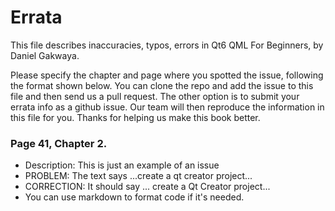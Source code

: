 # Errata

This file describes inaccuracies, typos, errors in Qt6 QML For Beginners, by Daniel Gakwaya.

Please specify the chapter and page where you spotted the issue, following the format shown below. You can clone the repo and add the issue to this file and then send us a pull request. The other option is to submit your errata info as a github issue. Our team will then reproduce the information in this file for you. Thanks for helping us make this book better.

### Page 41, Chapter 2.
* Description: This is just an example of an issue
* PROBLEM: The text says ...create a qt creator project...
* CORRECTION: It should say ... create a Qt Creator project...
* You can use markdown to format code if it's needed.


